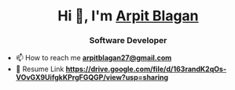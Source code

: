 <h1 align="center">Hi 👋, I'm <a align="center" href="https://654f5e5d8de2e11ec5ae6c51--tiny-sfogliatella-c52d9f.netlify.app">Arpit Blagan</a></h1>

<h3 align="center">Software Developer</h3>



- 📫 How to reach me **arpitblagan27@gmail.com**
- 🚀 Resume Link **https://drive.google.com/file/d/163randK2qOs-VOvGX9UifgkKPrgFGQGP/view?usp=sharing**
<!---
ArpitBlagan/ArpitBlagan is a ✨ special ✨ repository because its `README.md` (this file) appears on your GitHub profile.
You can click the Preview link to take a look at your changes.
--->
